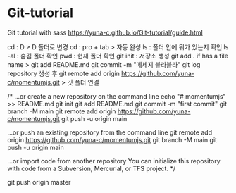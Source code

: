 # Git-tutorial
Git tutorial with sass
https://yuna-c.github.io/Git-tutorial/guide.html

cd : D > D 폴더로 변경
cd : pro + tab > 자동 완성
ls : 폴더 안에 뭐가 있는지 확인
ls -al : 숨김 폴더 확인
pwd : 현재 폴더 확인
git init : 저장소 생성
git add . if has a file name > git add README.md
git commit -m "메세지 블라블라"
git log
repository 생성 후
git remote add origin https://github.com/yuna-c/momentumjs.git > 깃 폴더 연결

/*
…or create a new repository on the command line
echo "# momentumjs" >> README.md
git init
git add README.md
git commit -m "first commit"
git branch -M main
git remote add origin https://github.com/yuna-c/momentumjs.git
git push -u origin main

…or push an existing repository from the command line
git remote add origin https://github.com/yuna-c/momentumjs.git
git branch -M main
git push -u origin main

…or import code from another repository
You can initialize this repository with code from a Subversion, Mercurial, or TFS project.
*/

git push origin master
